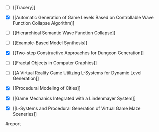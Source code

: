 - [ ]  [[Tracery]]
- [x]  [[Automatic Generation of Game Levels Based on Controllable Wave Function Collapse Algorithm]]
- [ ]  [[Hierarchical Semantic Wave Function Collapse]]
- [ ]  [[Example-Based Model Synthesis]]
- [x]  [[Two-step Constructive Approaches for Dungeon Generation]]
- [ ]  [[Fractal Objects in Computer Graphics]]
- [ ] [[A Virtual Reality Game Utilizing L-Systems for Dynamic Level Generation]]
- [x] [[Procedural Modeling of Cities]]
- [x] [[Game Mechanics Integrated with a Lindenmayer System]]
- [x] [[L-Systems and Procedural Generation of Virtual Game Maze Sceneries]]


#report